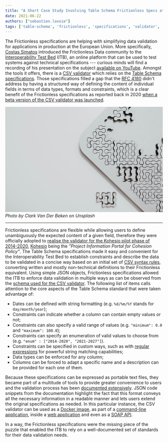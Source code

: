 ```yaml
---
title: "A Short Case Study Involving Table Schema Frictionless Specs at the European Union"
date: 2021-06-22
authors: ["sebastien.lavoie"]
tags: ['table-schema', 'frictionless', 'specifications', 'validator', 'tabular-data']
---
```


The Frictionless specifications are helping with simplifying data validation for applications in production at the European Union. More specifically, [Costas Simatos](https://joinup.ec.europa.eu/user/73932) introduced the Frictionless Data community to the [Interoperability Test Bed](https://joinup.ec.europa.eu/collection/interoperability-test-bed-repository) (ITB), an online platform that can be used to test systems against technical specifications --- curious minds will find a recording of his presentation on the subject [available on YouTube](https://www.youtube.com/watch?v=pJFsJW96fuA). Amongst the tools it offers, there is a [CSV validator](https://joinup.ec.europa.eu/collection/interoperability-test-bed-repository/solution/csvvalidator) which relies on the [Table Schema specifications](https://specs.frictionlessdata.io/table-schema/). Those specifications filled a gap that the [RFC 4180](https://datatracker.ietf.org/doc/html/rfc4180) didn't address by having a structured way of defining the content of individual fields in terms of data types, formats and constraints, which is a clear benefit of the Frictionless specifications as reported back in 2020 [when a beta version of the CSV validator was launched](https://joinup.ec.europa.eu/collection/interoperability-test-bed-repository/solution/interoperability-test-bed/news/table-schema-validator).

![Puzzle texture with negative space](/static/img/blog/2021-06-21-frictionless-specs/clark-van-der-beken-596baa0MpyM-unsplash.jpg)
_Photo by Clark Van Der Beken on Unsplash_

---

Frictionless specifications are flexible while allowing users to define unambiguously the expected content of a given field, therefore they were officially adopted to [realise the validator for the Kohesio pilot phase of 2014-2020](https://joinup.ec.europa.eu/collection/interoperability-test-bed-repository/solution/interoperability-test-bed/news/test-bed-support-kohesio-pilot), [Kohesio](https://kohesio.eu/) being the _"Project Information Portal for Cohesion Policy"_. The Table Schema specifications made it easy and convenient for the Interoperability Test Bed to establish constraints and describe the data to be validated in a concise way based on an initial set of [CSV syntax rules](https://joinup.ec.europa.eu/collection/semantic-interoperability-community-semic/solution/kohesio-validator/specification), converting written and mostly non-technical definitions to their Frictionless equivalent. Using simple JSON objects, Frictionless specifications allowed the ITB to enforce data validation in multiple ways as can be observed from the [schema used for the CSV validator](https://github.com/ISAITB/validator-resources-kohesio/blob/master/resources/schemas/schema.json). The following list of items calls attention to the core aspects of the Table Schema standard that were taken advantage of:

* Dates can be defined with string formatting (e.g. `%d/%m/%Y` stands for `day/month/year`);
* Constraints can indicate whether a column can contain empty values or not;
* Constraints can also specify a valid range of values (e.g. `"minimum": 0.0` and `"maximum": 100.0`);
* Constraints can specify an enumeration of valid values to choose from (e.g. `"enum" : ["2014-2020", "2021-2027"]`).
* Constraints can be specified in custom ways, such as with [regular expressions](https://en.wikipedia.org/wiki/Regular_expression) for powerful string matching capabilities;
* Data types can be enforced for any column;
* Columns can be forced to adapt a specific name and a description can be provided for each one of them.

Because these specifications can be expressed as portable text files, they became part of a multitude of tools to provide greater convenience to users and the validation process has been [documented extensively](https://www.itb.ec.europa.eu/docs/guides/latest/validatingCSV/index.html). JSON code snippets from the documentation highlight the fact that this format conveys all the necessary information in a readable manner and lets users extend the original specifications as needed. In this particular instance, the CSV validator can be used as a [Docker image](https://hub.docker.com/repository/docker/isaitb/validator-kohesio), as part of a [command-line application](https://www.itb.ec.europa.eu/csv-offline/kohesio/validator.zip), inside a [web application](https://www.itb.ec.europa.eu/csv/kohesio/upload) and even as a [SOAP API](https://www.itb.ec.europa.eu/csv/soap/kohesio/validation?wsdl).

In a way, the Frictionless specifications were the missing piece of the puzzle that enabled the ITB to rely on a well-documented set of standards for their data validation needs.
